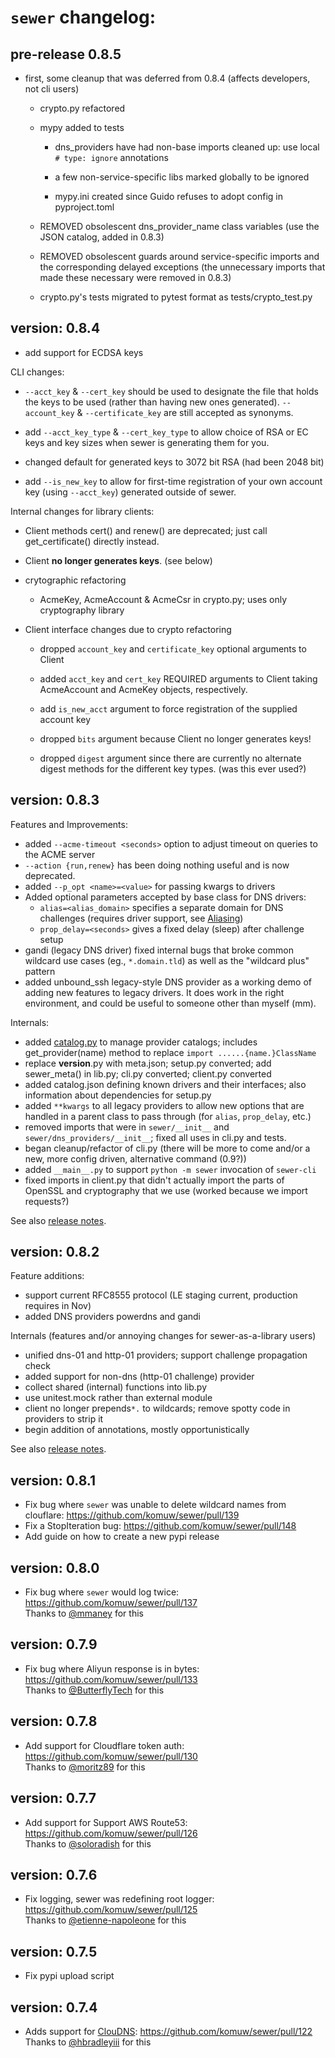 # `sewer` changelog:

## **pre-release** 0.8.5

- first, some cleanup that was deferred from 0.8.4 (affects developers, not
  cli users)

  - crypto.py refactored

  - mypy added to tests

    - dns_providers have had non-base imports cleaned up: use local `# type:
      ignore` annotations

    - a few non-service-specific libs marked globally to be ignored

    - mypy.ini created since Guido refuses to adopt config in pyproject.toml

  - REMOVED obsolescent dns_provider_name class variables (use the JSON
    catalog, added in 0.8.3)

  - REMOVED obsolescent guards around service-specific imports and the
    corresponding delayed exceptions (the unnecessary imports that made
    these necessary were removed in 0.8.3)

  - crypto.py's tests migrated to pytest format as tests/crypto_test.py

## **version:** 0.8.4

- add support for ECDSA keys

CLI changes:

- `--acct_key` & `--cert_key` should be used to designate the file that
  holds the keys to be used (rather than having new ones generated). 
  `--account_key` & `--certificate_key` are still accepted as synonyms.

- add `--acct_key_type` & `--cert_key_type` to allow choice of RSA or EC
  keys and key sizes when sewer is generating them for you.

- changed default for generated keys to 3072 bit RSA (had been 2048 bit)

- add `--is_new_key` to allow for first-time registration of your own
  account key (using `--acct_key`) generated outside of sewer.

Internal changes for library clients:

- Client methods cert() and renew() are deprecated; just call
  get_certificate() directly instead.

- Client **no longer generates keys**.  (see below)

- crytographic refactoring

  - AcmeKey, AcmeAccount & AcmeCsr in crypto.py; uses only cryptography library

- Client interface changes due to crypto refactoring

  - dropped `account_key` and `certificate_key` optional arguments to Client

  - added `acct_key` and `cert_key` REQUIRED arguments to Client taking
    AcmeAccount and AcmeKey objects, respectively.

  - add `is_new_acct` argument to force registration of the supplied account
    key

  - dropped `bits` argument because Client no longer generates keys!

  - dropped `digest` argument since there are currently no alternate digest
    methods for the different key types.  (was this ever used?)

## **version:** 0.8.3

Features and Improvements:
- added `--acme-timeout <seconds>` option to adjust timeout on queries to
  the ACME server
- `--action {run,renew}` has been doing nothing useful and is now deprecated.
- added `--p_opt <name>=<value>` for passing kwargs to drivers
- Added optional parameters accepted by base class for DNS drivers:
  - `alias=<alias_domain>` specifies a separate domain for DNS challenges
    (requires driver support, see [Aliasing](Aliasing))
  - `prop_delay=<seconds>` gives a fixed delay (sleep) after challenge setup
- gandi (legacy DNS driver) fixed internal bugs that broke common wildcard
  use cases (eg., `*.domain.tld`) as well as the "wildcard plus" pattern
- added unbound_ssh legacy-style DNS provider as a working demo of adding
  new features to legacy drivers.  It does work in the right environment, and
  could be useful to someone other than myself (mm).

Internals:
- added [catalog.py](catalog) to manage provider catalogs; includes
  get_provider(name) method to replace `import ......{name.}ClassName`
- replace __version__.py with meta.json; setup.py converted; add sewer_meta()
  in lib.py; cli.py converted; client.py converted
- added catalog.json defining known drivers and their interfaces; also
  information about dependencies for setup.py
- added `**kwargs` to all legacy providers to allow new options that are
  handled in a parent class to pass through (for `alias`, `prop_delay`, etc.)
- removed imports that were in `sewer/__init__` and
  `sewer/dns_providers/__init__`; fixed all uses in cli.py and tests.
- began cleanup/refactor of cli.py (there will be more to come and/or a new,
  more config driven, alternative command (0.9?))
- added `__main__.py` to support `python -m sewer` invocation of `sewer-cli`
- fixed imports in client.py that didn't actually import the parts of
  OpenSSL and cryptography that we use (worked because we import requests?)

See also [release notes](notes/0.8.3-notes).

## **version:** 0.8.2
Feature additions:

- support current RFC8555 protocol (LE staging current, production requires in Nov)
- added DNS providers powerdns and gandi

Internals (features and/or annoying changes for sewer-as-a-library users)

- unified dns-01 and http-01 providers; support challenge propagation check
- added support for non-dns (http-01 challenge) provider
- collect shared (internal) functions into lib.py
- use unitest.mock rather than external module
- client no longer prepends`*.` to wildcards; remove spotty code in providers to strip it
- begin addition of annotations, mostly opportunistically

See also [release notes](notes/0.8.2-notes).

## **version:** 0.8.1
- Fix bug where `sewer` was unable to delete wildcard names from clouflare: https://github.com/komuw/sewer/pull/139    
- Fix a StopIteration bug: https://github.com/komuw/sewer/pull/148   
- Add guide on how to create a new pypi release

## **version:** 0.8.0
- Fix bug where `sewer` would log twice: https://github.com/komuw/sewer/pull/137  
  Thanks to [@mmaney](https://github.com/mmaney) for this

## **version:** 0.7.9
- Fix bug where Aliyun response is in bytes: https://github.com/komuw/sewer/pull/133     
  Thanks to [@ButterflyTech](https://github.com/ButterflyTech) for this   

## **version:** 0.7.8
- Add support for Cloudflare token auth: https://github.com/komuw/sewer/pull/130       
  Thanks to [@moritz89](https://github.com/moritz89) for this   

## **version:** 0.7.7
- Add support for Support AWS Route53: https://github.com/komuw/sewer/pull/126      
  Thanks to [@soloradish](https://github.com/soloradish) for this

## **version:** 0.7.6
- Fix logging, sewer was redefining root logger: https://github.com/komuw/sewer/pull/125  
  Thanks to [@etienne-napoleone](https://github.com/etienne-napoleone) for this

## **version:** 0.7.5
- Fix pypi upload script

## **version:** 0.7.4
- Adds support for [ClouDNS](https://www.cloudns.net/): https://github.com/komuw/sewer/pull/122   
   Thanks to [@hbradleyiii](https://github.com/hbradleyiii) for this  
